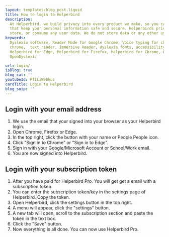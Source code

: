 ```yaml
---
layout: templates/blog_post.liquid
title: How to login to Helperbird
description:
  At Helperbird, we build privacy into every product we make, so you can enjoy great experiences
  that keep your personal information safe and secure. Helperbirds privacy features don`t sell,
  store, or consume any user data. We do not store data or any other user-related content.
keywords:
  Dyslexia software, Reader Mode for Google Chrome, Voice typing for chrome, Text to speech for
  chrome,  text reader, Immersive Reader, dyslexia fonts, accessibility software, dyslexia software,
  Helperbird for Edge, Helperbird for Firefox, Helperbird for Chrome, Opendyslexic for Chrome,
  OpenDyslexic

url: login/
isBlog: true
blog_cat: ''
youtubeId: PfILiWebkuc
cardTitle: Login to Helperbird
blog_snip: ''
---
```


## Login with your email address

1. We use the email that your signed into your browser as your Helperbird login.
2. Open Chrome, Firefox or Edge.
3. In the top right, click the button with your name or People People icon.
4. Click "Sign in to Chrome" or "Sign in to Edge".
5. Sign in with your Google/Microsoft Account or School/Work email.
6. You are now signed into Helperbird.

## Login with your subscription token

1. After you have paid for Helperbird Pro. You will get get a email with a subscription token.
2. You can enter the subscription token/key in the settings page of Helperbird. Copy the token.
3. Open Helperbird, click the settings button in the top right.
4. A menu will appear, click the "settings" button.
5. A new tab will open, scroll to the subscription section and paste the token in the text box.
6. Click the "Save" button.
7. Now everything is all done. You can now use Helperbird Pro.
